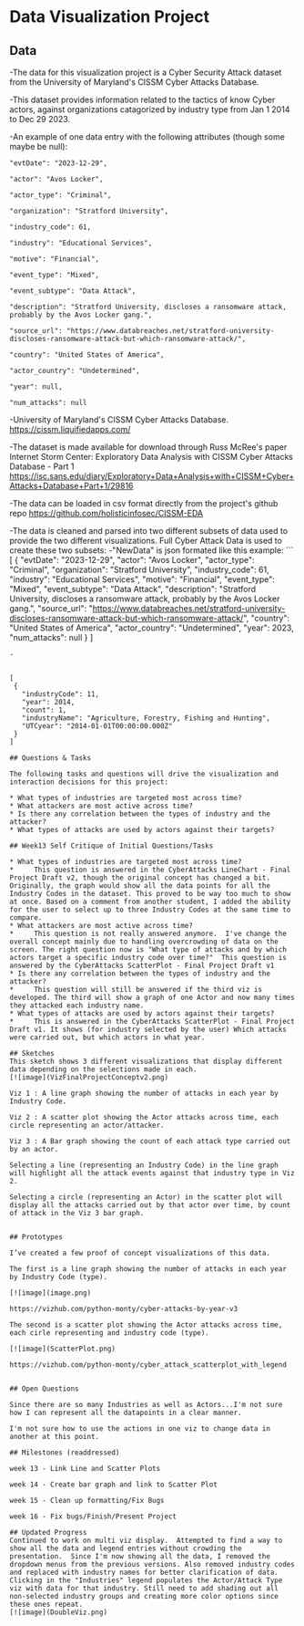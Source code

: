 # Data Visualization Project

## Data

-The data for this visualization project is a Cyber Security Attack dataset from the University of Maryland's CISSM Cyber Attacks Database.

-This dataset provides information related to the tactics of know Cyber actors, against organizations catagorized by industry type from Jan 1 2014 to Dec 29 2023. 

-An example of one data entry with the following attributes (though some maybe be null):

    "evtDate": "2023-12-29",
    
    "actor": "Avos Locker",
    
    "actor_type": "Criminal",
    
    "organization": "Stratford University",
    
    "industry_code": 61,
    
    "industry": "Educational Services",
    
    "motive": "Financial",
    
    "event_type": "Mixed",
    
    "event_subtype": "Data Attack",
    
    "description": "Stratford University, discloses a ransomware attack, probably by the Avos Locker gang.",
    
    "source_url": "https://www.databreaches.net/stratford-university-discloses-ransomware-attack-but-which-ransomware-attack/",
    
    "country": "United States of America",
    
    "actor_country": "Undetermined",
    
    "year": null,
    
    "num_attacks": null
    
    
-University of Maryland's CISSM Cyber Attacks Database.
  https://cissm.liquifiedapps.com/
  
-The dataset is made available for download through Russ McRee's paper Internet Storm Center: Exploratory Data Analysis with CISSM Cyber Attacks Database - Part 1
  https://isc.sans.edu/diary/Exploratory+Data+Analysis+with+CISSM+Cyber+Attacks+Database+Part+1/29816
  
-The data can be loaded in csv format directly from the project's github repo
  https://github.com/holisticinfosec/CISSM-EDA

-The data is cleaned and parsed into two different subsets of data used to provide the two different visualizations.
 Full Cyber Attack Data is used to create these two subsets: 
 -"NewData" is json formated like this example:
    ``` [
      {
        "evtDate": "2023-12-29",
        "actor": "Avos Locker",
        "actor_type": "Criminal",
        "organization": "Stratford University",
        "industry_code": 61,
        "industry": "Educational Services",
        "motive": "Financial",
        "event_type": "Mixed",
        "event_subtype": "Data Attack",
        "description": "Stratford University, discloses a ransomware attack, probably by the Avos Locker gang.",
        "source_url": "https://www.databreaches.net/stratford-university-discloses-ransomware-attack-but-which-ransomware-attack/",
        "country": "United States of America",
        "actor_country": "Undetermined",
        "year": 2023,
        "num_attacks": null
      }
    ]
 ```
 -


[
  {
    "industryCode": 11,
    "year": 2014,
    "count": 1,
    "industryName": "Agriculture, Forestry, Fishing and Hunting",
    "UTCyear": "2014-01-01T00:00:00.000Z"
  }
]

## Questions & Tasks

The following tasks and questions will drive the visualization and interaction decisions for this project:

 * What types of industries are targeted most across time?
 * What attackers are most active across time?
 * Is there any correlation between the types of industry and the attacker?
 * What types of attacks are used by actors against their targets?

## Week13 Self Critique of Initial Questions/Tasks

 * What types of industries are targeted most across time?
 *     This question is answered in the CyberAttacks LineChart - Final Project Draft v2, though the original concept has changed a bit. Originally, the graph would show all the data points for all the Industry Codes in the dataset. This proved to be way too much to show at once. Based on a comment from another student, I added the ability for the user to select up to three Industry Codes at the same time to compare.
 * What attackers are most active across time?
 *     This question is not really answered anymore.  I've change the overall concept mainly due to handling overcrowding of data on the screen. The right question now is "What type of attacks and by which actors target a specific industry code over time?"  This question is answered by the CyberAttacks ScatterPlot - Final Project Draft v1
 * Is there any correlation between the types of industry and the attacker?
 *     This question will still be answered if the third viz is developed. The third will show a graph of one Actor and now many times they attacked each industry name. 
 * What types of attacks are used by actors against their targets?
 *     This is answered in the CyberAttacks ScatterPlot - Final Project Draft v1. It shows (for industry selected by the user) Which attacks were carried out, but which actors in what year. 

## Sketches
This sketch shows 3 different visualizations that display different data depending on the selections made in each. 
[![image](VizFinalProjectConceptv2.png)

Viz 1 : A line graph showing the number of attacks in each year by Industry Code.

Viz 2 : A scatter plot showing the Actor attacks across time, each circle representing an actor/attacker.

Viz 3 : A Bar graph showing the count of each attack type carried out by an actor.

Selecting a line (representing an Industry Code) in the line graph will highlight all the attack events against that industry type in Viz 2.

Selecting a circle (representing an Actor) in the scatter plot will display all the attacks carried out by that actor over time, by count of attack in the Viz 3 bar graph. 


## Prototypes

I’ve created a few proof of concept visualizations of this data. 

The first is a line graph showing the number of attacks in each year by Industry Code (type).

[![image](image.png)

https://vizhub.com/python-monty/cyber-attacks-by-year-v3

The second is a scatter plot showing the Actor attacks across time, each cirle representing and industry code (type).

[![image](ScatterPlot.png)

https://vizhub.com/python-monty/cyber_attack_scatterplot_with_legend


## Open Questions

Since there are so many Industries as well as Actors...I'm not sure how I can represent all the datapoints in a clear manner.

I'm not sure how to use the actions in one viz to change data in another at this point. 

## Milestones (readdressed)

week 13 - Link Line and Scatter Plots

week 14 - Create bar graph and link to Scatter Plot

week 15 - Clean up formatting/Fix Bugs

week 16 - Fix bugs/Finish/Present Project

## Updated Progress
Continued to work on multi viz display.  Attempted to find a way to show all the data and legend entries without crowding the presentation.  Since I'm now showing all the data, I removed the dropdown menus from the previous versions. Also removed industry codes and replaced with industry names for better clarification of data. Clicking in the "Industries" legend populates the Actor/Attack Type viz with data for that industry. Still need to add shading out all non-selected industry groups and creating more color options since these ones repeat. 
[![image](DoubleViz.png)



